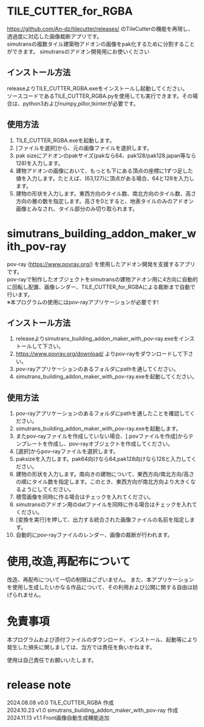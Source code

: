 # TILE_CUTTER_for_RGBA
https://github.com/An-dz/tilecutter/releases/ のTileCutterの機能を再現し、透過度に対応した画像裁断アプリです。  
simutransの複数タイル建築物アドオンの画像をpak化するために分割することができます。
simutransのアドオン開発用にお使いください

## インストール方法
releaseよりTILE_CUTTER_RGBA.exeをインストールし起動してください。  
ソースコードであるTILE_CUTTER_RGBA.pyを使用しても実行できます。その場合は、python3およびnumpy,pillor,tkinterが必要です。

## 使用方法
1. TILE_CUTTER_RGBA.exeを起動します。  
2. [ファイルを選択]から、元の画像ファイルを選択します。
3. pak sizeにアドオンのpakサイズ(pakなら64、pak128/pak128.japan等なら128)を入力します。
4. 建物アドオンの画像において、もっとも下にある頂点の座標に1ずつ足した値を入力します。たとえば、(63,127)に頂点がある場合、64と128を入力します。
5. 建物の形状を入力します。東西方向のタイル数、南北方向のタイル数、高さ方向の層の数を指定します。高さを0とすると、地表タイルのみのアドオン画像とみなされ、タイル部分のみ切り取られます。

# simutrans_building_addon_maker_with_pov-ray
pov-ray (https://www.povray.org/) を使用したアドオン開発を支援するアプリです。  
pov-rayで制作したオブジェクトをsimutransの建物アドオン用に4方向に自動的に回転し配置、画像レンダー、TILE_CUTTER_for_RGBAによる裁断まで自動で行います。  
※本プログラムの使用にはpov-rayアプリケーションが必要です!

## インストール方法
1. releaseよりsimutrans_building_addon_maker_with_pov-ray.exeをインストールして下さい。  
2. https://www.povray.org/download/ よりpov-rayをダウンロードして下さい。  
3. pov-rayアプリケーションのあるフォルダにpathを通してください。  
4. simutrans_building_addon_maker_with_pov-ray.exeを起動してください。  

## 使用方法
1. pov-rayアプリケーションのあるフォルダにpathを通したことを確認してください。
2. simutrans_building_addon_maker_with_pov-ray.exeを起動します。
3. またpov-rayファイルを作成していない場合、[.povファイルを作成]からテンプレートを作成し、pov-rayオブジェクトを作成してください。  
4. [選択]からpov-rayファイルを選択します。
5. paksizeを入力します。pak64向けなら64,pak128向けなら128と入力してください。
6. 建物の形状を入力します。南向きの建物について、東西方向/南北方向/高さの順にタイル数を指定します。このとき、東西方向が南北方向より大きくなるようにしてください。
7. 積雪画像を同時に作る場合はチェックを入れてください。
8. simutransのアドオン用のdatファイルを同時に作る場合はチェックを入れてください。
9. [変換を実行]を押して、出力する統合された画像ファイルの名前を指定します。
10. 自動的にpov-rayファイルのレンダー、画像の裁断が行われます。

# 使用,改造,再配布について
改造、再配布について一切の制限はございません。
また、本アプリケーションを使用し生成したいかなる作品について、その利用および公開に関する自由は妨げられません。

# 免責事項
本プログラムおよび添付ファイルのダウンロード、インストール、起動等により発生した損失に関しましては、当方では責任を負いかねます。

使用は自己責任でお願いいたします。

# release note
2024.08.08 v0.0 TILE_CUTTER_RGBA 作成  
2024.10.23 v1.0 simutrans_building_addon_maker_with_pov-ray 作成
2024.11.13 v1.1 Front画像自動生成機能追加
